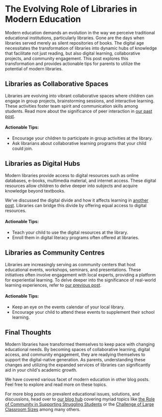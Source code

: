 # The Evolving Role of Libraries in Modern Education

Modern education demands an evolution in the way we perceive traditional educational institutions, particularly libraries. Gone are the days when libraries served merely as silent repositories of books. The digital age necessitates the transformation of libraries into dynamic hubs of knowledge that facilitate not just reading, but also digital learning, collaborative projects, and community engagement. This post explores this transformation and provides actionable tips for parents to utilize the potential of modern libraries.

## Libraries as Collaborative Spaces

Libraries are evolving into vibrant collaborative spaces where children can engage in group projects, brainstorming sessions, and interactive learning. These activities foster team spirit and communication skills among students. Read more about the significance of peer interaction in [our past post](/xedublog/social-dynamics/the-role-of-peer-interaction-in-social-development.md).

#### Actionable Tips: 
- Encourage your children to participate in group activities at the library. 
- Ask librarians about collaborative learning programs that your child could join.

## Libraries as Digital Hubs 

Modern libraries provide access to digital resources such as online databases, e-books, multimedia material, and internet access. These digital resources allow children to delve deeper into subjects and acquire knowledge beyond textbooks.

We've discussed the digital divide and how it affects learning in [another post](/xedublog/modern-challenges/addressing-the-digital-divide-ensuring-equal-access.md). Libraries can bridge this divide by offering equal access to digital resources.

#### Actionable Tips:
- Teach your child to use the digital resources at the library. 
- Enroll them in digital literacy programs often offered at libraries.

## Libraries as Community Centres 

Libraries are increasingly serving as community centers that host educational events, workshops, seminars, and presentations. These initiatives often involve engagement with local experts, providing a platform for experiential learning. To delve deeper into the significance of real-world learning experiences, refer to [our previous post](/xedublog/experiential-learning/the-importance-of-real-world-learning-experiences.md).

#### Actionable Tips: 
- Keep an eye on the events calendar of your local library. 
- Encourage your child to attend these events to supplement their school learning.

## Final Thoughts 

Modern libraries have transformed themselves to keep pace with changing educational needs. By becoming spaces of collaborative learning, digital access, and community engagement, they are readying themselves to support the digital-native generation. As parents, understanding these changes and utilizing the expanded services of libraries can significantly aid in your child's academic growth.

We have covered various facet of modern education in other blog posts. Feel free to explore and read more on these topics.

For more blog posts on prevalent educational issues, solutions, and discussions, head over to [our blog hub](/xedublog) covering myriad topics like [the Role of Community in Supporting Struggling Students](/xedublog/community-engagement/the-role-of-community-in-supporting-struggling-students.md) or the [Challenge of Large Classroom Sizes](/xedublog/modern-challenges/the-challenge-of-large-classroom-sizes.md) among many others.
